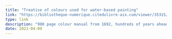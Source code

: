 ```yaml
---
title: "Treatise of colours used for water-based painting"
link: "https://bibliotheque-numerique.citedulivre-aix.com/viewer/35315/?offset=#page=8&viewer=thumb&o=download&n=0&q="
type: link
description: "900 page colour manual from 1692, hundreds of years ahead of its time."
date: 2021-04-09
---
```

